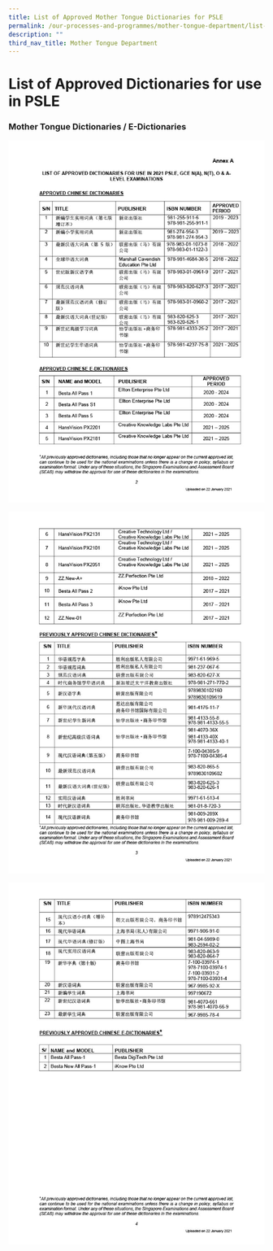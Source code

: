 ```yaml
---
title: List of Approved Mother Tongue Dictionaries for PSLE
permalink: /our-processes-and-programmes/mother-tongue-department/list-of-approved-mother-tongue-dictionaries/
description: ""
third_nav_title: Mother Tongue Department
---
```

# **List of Approved Dictionaries for use in PSLE**

  

### Mother Tongue Dictionaries / E-Dictionaries

![](/images/list_of_dictionaries_for_examination1024_1.jpg)

![](/images/list_of_dictionaries_for_examination1024_2.jpg)

![](/images/list_of_dictionaries_for_examination1024_3.jpg)